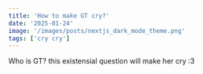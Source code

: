 ```yaml
---
title: 'How to make GT cry?'
date: '2025-01-24'
image: '/images/posts/nextjs_dark_mode_theme.png'
tags: ['cry cry']
---
```


Who is GT? this existensial question will make her cry :3
